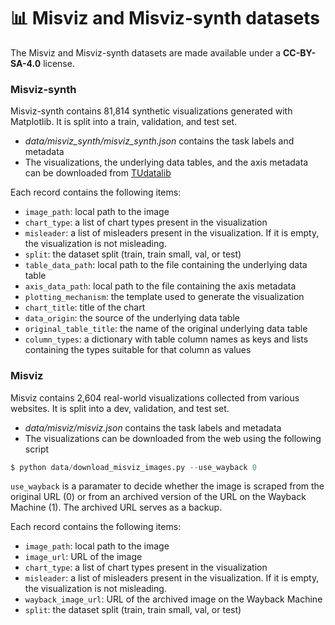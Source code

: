 # 📊 Misviz and Misviz-synth datasets 

The Misviz and Misviz-synth datasets are made available under a **CC-BY-SA-4.0** license.

### Misviz-synth

Misviz-synth contains 81,814 synthetic visualizations generated with Matplotlib. It is split into a train, validation, and test set.

- *data/misviz_synth/misviz_synth.json* contains the task labels and metadata
- The visualizations, the underlying data tables, and the axis metadata can be downloaded from [TUdatalib](https://tudatalib.ulb.tu-darmstadt.de/handle/tudatalib/4782)

Each record contains the following items: 

- `image_path`: local path to the image
- `chart_type`: a list of chart types present in the visualization
- `misleader`: a list of misleaders present in the visualization. If it is empty, the visualization is not misleading.
- `split`: the dataset split (train, train small, val, or test)
- `table_data_path`: local path to the file containing the underlying data table
- `axis_data_path`: local path to the file containing the axis metadata
- `plotting_mechanism`: the template used to generate the visualization
- `chart_title`: title of the chart
- `data_origin`: the source of the underlying data table
- `original_table_title`: the name of the original underlying data table
- `column_types`: a dictionary with table column names as keys and lists containing the types suitable for that column as values

### Misviz 

Misviz contains 2,604 real-world visualizations collected from various websites. It is split into a dev, validation, and test set.

- *data/misviz/misviz.json* contains the task labels and metadata
- The visualizations can be downloaded from the web using the following script

```python
$ python data/download_misviz_images.py --use_wayback 0
```

```use_wayback``` is a paramater to decide whether the image is scraped from the original URL (0) or from an archived version of the URL on the Wayback Machine (1).
The archived URL serves as a backup.


Each record contains the following items: 

- `image_path`: local path to the image
- `image_url`: URL of the image
- `chart_type`: a list of chart types present in the visualization
- `misleader`: a list of misleaders present in the visualization. If it is empty, the visualization is not misleading.
- `wayback_image_url`: URL of the archived image on the Wayback Machine
- `split`: the dataset split (train, train small, val, or test)


